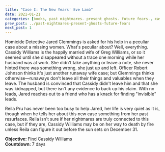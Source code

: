 ```yaml
---
title: "Case I: The New Years' Eve Lamb"
date: 2021-01-21
categories: [books, past nightmares. present ghosts. future fears., case i]
prev_post: ../past-nightmares-present-ghosts-future-fears
next_post: 1
---
```

Homicide Detective Jared Clemmings is asked for his help in a peculiar case about a missing women. What's peculiar about? Well, everything. Cassidy Williams is the happily married wife of Greg Williams, or so it seemed until she disappeared without a trace one morning while her husband was at work. She didn't take anything or leave a note, she never hinted there was something wrong, she just up and left. Officer Robert Johnson thinks it's just another runaway wife case; but Clemmings thinks otherwise—runaways don't leave all their things and valuables when they leave. The husband is convinced that Cassidy didn't leave him and that she was kidnapped, but there isn't any evidence to back up his claim. With no leads, Jared reaches out to a friend who has a knack for finding "invisible" leads.

Reila Pru has never been too busy to help Jared, her life is very quiet as it is, though when he tells her about this new case something from her past resurfaces. Reila isn't sure if her nightmares are truly connected to this case, but if they are, Cassidy Williams may be on her way to death by fire unless Reila can figure it out before the sun sets on December 31.

**Objective:** Find Cassidy Williams\
**Countdown:** 7 days